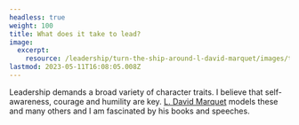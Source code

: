 ```yaml
---
headless: true
weight: 100
title: What does it take to lead?
image:
  excerpt:
    resource: /leadership/turn-the-ship-around-l-david-marquet/images/turn-the-ship-around-l-david-marquet-cover
lastmod: 2023-05-11T16:08:05.008Z
---
```


Leadership demands a broad variety of character traits. I believe that self-awareness, courage and humility are key. [L. David Marquet](/leadership/turn-the-ship-around-l-david-marquet/) models these and many others and I am fascinated by his books and speeches.
